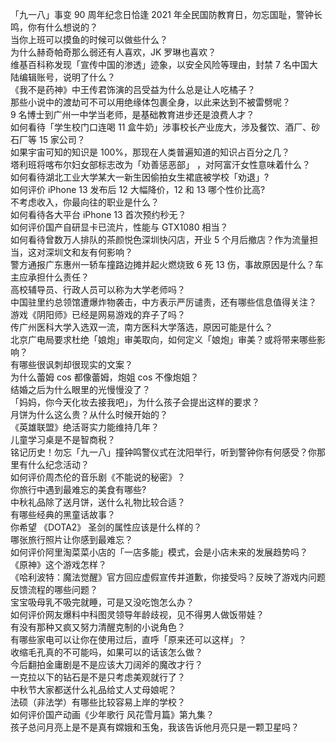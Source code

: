 「九一八」事变 90 周年纪念日恰逢 2021 年全民国防教育日，勿忘国耻，警钟长鸣，你有什么想说的？  
当你上班可以摸鱼的时候可以做些什么？  
为什么赫奇帕奇那么弱还有人喜欢，JK 罗琳也喜欢？  
维基百科称发现「宣传中国的渗透」迹象，以安全风险等理由，封禁 7 名中国大陆编辑账号，说明了什么？  
《我不是药神》中王传君饰演的吕受益为什么总是让人吃橘子？  
那些小说中的渡劫可不可以用绝缘体包裹全身，以此来达到不被雷劈呢？  
9 名博士到广州一中学当老师，是基础教育进步还是浪费人才？  
如何看待「学生校门口连喝 11 盒牛奶」涉事校长产业庞大，涉及餐饮、酒厂、砂石厂等 15 家公司？  
如果宇宙可知的知识是 100%，那现在人类普遍知道的知识占百分之几？  
塔利班将喀布尔妇女部标志改为「劝善惩恶部」 ，对阿富汗女性意味着什么？  
如何看待湖北工业大学某大一新生因偷拍女生裙底被学校「劝退」?  
如何评价 iPhone 13 发布后 12 大幅降价，12 和 13 哪个性价比高?  
不考虑收入，你最向往的职业是什么？  
如何看待各大平台 iPhone 13 首次预约秒无？  
如何评价国产自研显卡已流片，性能与 GTX1080 相当？  
如何看待曾数万人排队的茶颜悦色深圳快闪店，开业 5 个月后撤店？作为流量担当，这对深圳文和友有何影响？  
警方通报广东惠州一轿车撞路边摊并起火燃烧致 6 死 13 伤，事故原因是什么？车主应承担什么责任？  
高校辅导员、行政人员可以称为大学老师吗？  
中国驻里约总领馆遭爆炸物袭击，中方表示严厉谴责，还有哪些信息值得关注？  
游戏《阴阳师》已经是网易游戏的弃子了吗？  
传广州医科大学入选双一流，南方医科大学落选，原因可能是什么？  
北京广电局要求杜绝「娘炮」审美取向，如何定义「娘炮」审美？或将带来哪些影响？  
有哪些很讽刺却很现实的文案？  
为什么蕾姆 cos 都像蕾姆，炮姐 cos 不像炮姐？  
结婚之后为什么眼里的光慢慢没了？  
「妈妈，你今天化妆去接我吧」，为什么孩子会提出这样的要求？  
月饼为什么这么贵？从什么时候开始的？  
《英雄联盟》绝活哥实力能维持几年？  
儿童学习桌是不是智商税？  
铭记历史！勿忘「九一八」撞钟鸣警仪式在沈阳举行，听到警钟你有何感受？你那里有什么纪念活动？  
如何评价周杰伦的音乐剧《不能说的秘密》？  
你旅行中遇到最难忘的美食有哪些?  
中秋礼品除了送月饼，送什么礼物比较合适？  
有哪些经典的黑童话故事？  
你希望 《DOTA2》 圣剑的属性应该是什么样的？  
哪张旅行照片让你感到最难忘？  
如何评价阿里淘菜菜小店的「一店多能」模式，会是小店未来的发展趋势吗？  
《原神》这个游戏怎样？  
《哈利波特：魔法觉醒》官方回应虚假宣传并道歉，你接受吗？反映了游戏内问题反馈流程的哪些问题？  
宝宝吸母乳不吸完就睡，可是又没吃饱怎么办？  
如何评价网友爆料中科图灵领导年龄歧视，见不得男人做饭带娃？  
有没有那种又疯又努力清醒克制的小说角色？  
有哪些家电可以让你在使用过后，直呼「原来还可以这样」？  
收缩毛孔真的不可能吗，如果可以的话该怎么做？  
今后翻拍金庸剧是不是应该大刀阔斧的魔改才行？  
一克拉以下的钻石是不是只考虑美观就行了？  
中秋节大家都送什么礼品给丈人丈母娘呢？  
法硕（非法学）有哪些比较容易上岸的学校？  
如何评价国产动画《少年歌行 风花雪月篇》第九集？  
孩子总问月亮上是不是真有嫦娥和玉兔，我该告诉他月亮只是一颗卫星吗？  
